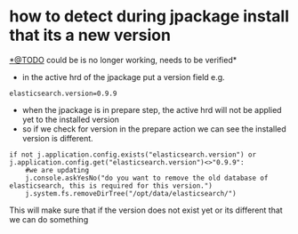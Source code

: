 how to detect during jpackage install that its a new version
============================================================

<*@TODO> could be is no longer working, needs to be verified\*

-   in the active hrd of the jpackage put a version field e.g.

~~~~ {.sourceCode .python}
elasticsearch.version=0.9.9
~~~~

-   when the jpackage is in prepare step, the active hrd will not be
    applied yet to the installed version
-   so if we check for version in the prepare action we can see the
    installed version is different.

~~~~ {.sourceCode .python}
if not j.application.config.exists("elasticsearch.version") or j.application.config.get("elasticsearch.version")<>"0.9.9":
    #we are updating
    j.console.askYesNo("do you want to remove the old database of elasticsearch, this is required for this version.")
    j.system.fs.removeDirTree("/opt/data/elasticsearch/")
~~~~

This will make sure that if the version does not exist yet or its
different that we can do something
